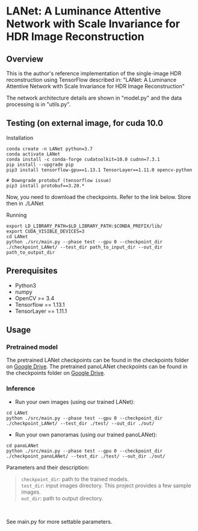 # LANet: A Luminance Attentive Network with Scale Invariance for HDR Image Reconstruction

## Overview 

This is the author's reference implementation of the single-image HDR reconstruction using TensorFlow described in:
"LANet: A Luminance Attentive Network with Scale Invariance for HDR Image Reconstruction"

The network architecture details are shown in "model.py" and the data processing is in "utils.py".

## Testing (on external image, for cuda 10.0

Installation
```
conda create -n LANet python=3.7
conda activate LANet
conda install -c conda-forge cudatoolkit=10.0 cudnn=7.3.1
pip install --upgrade pip
pip3 install tensorflow-gpu==1.13.1 TensorLayer==1.11.0 opencv-python

# Downgrade protobuf (tensorflow issue)
pip3 install protobuf==3.20.*
```

Now, you need to download the checkpoints. Refer to the link below. Store then in ./LANet

Running
```
export LD_LIBRARY_PATH=$LD_LIBRARY_PATH:$CONDA_PREFIX/lib/
export CUDA_VISIBLE_DEVICES=3
cd LANet
python ./src/main.py --phase test --gpu 0 --checkpoint_dir ./checkpoint_LANet/ --test_dir path_to_input_dir --out_dir path_to_output_dir
```

## Prerequisites

* Python3
* numpy 
* OpenCV >= 3.4
* Tensorflow == 1.13.1
* TensorLayer == 1.11.1


## Usage

### Pretrained model

The pretrained LANet checkpoints can be found in the checkpoints folder on [Google Drive](https://drive.google.com/drive/folders/1cM6hTfCrGplMFSyMmVNz_pC9gqBQAWoo?usp=sharing).
The pretrained panoLANet checkpoints can be found in the checkpoints folder on [Google Drive](https://drive.google.com/drive/folders/1Ex8LzDqwhTgts46ACR0umpKUT1DgYNKQ?usp=sharing).

### Inference

* Run your own images (using our trained LANet):
``` 
cd LANet
python ./src/main.py --phase test --gpu 0 --checkpoint_dir ./checkpoint_LANet/ --test_dir ./test/ --out_dir ./out/
```

* Run your own panoramas (using our trained panoLANet):
``` 
cd panoLANet
python ./src/main.py --phase test --gpu 0 --checkpoint_dir ./checkpoint_panoLANet/ --test_dir ./test/ --out_dir ./out/
```

Parameters and their description:

>```checkpoint_dir```: path to the trained models.<br/>
>```test_dir```: input images directory. This project provides a few sample images.<br/>
>```out_dir```: path to output directory.<br/>
<br/>

See main.py for more settable parameters. 

